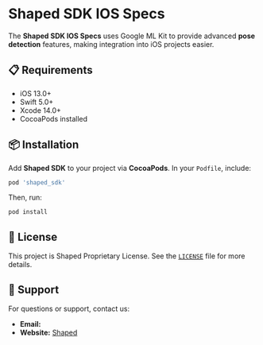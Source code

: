 # Shaped SDK IOS Specs

The **Shaped SDK IOS Specs** uses Google ML Kit to provide advanced **pose detection** features, making integration into iOS projects easier.

## 📋 Requirements

- iOS 13.0+
- Swift 5.0+
- Xcode 14.0+
- CocoaPods installed

## 📦 Installation

Add **Shaped SDK** to your project via **CocoaPods**. In your `Podfile`, include:

```ruby
pod 'shaped_sdk'
```

Then, run:

```sh
pod install
```

## 📄 License

This project is Shaped Proprietary License. See the [`LICENSE`](LICENSE) file for more details.

## 📧 Support

For questions or support, contact us:
- **Email:** 
- **Website:** [Shaped](https://web.shaped.com.br)
